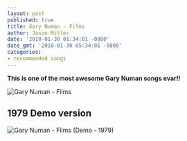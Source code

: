 ```yaml
---
layout: post
published: true
title: Gary Numan - Films
author: Jason Miller
date: '2010-01-30 01:34:01 -0800'
date_gmt: '2010-01-30 05:34:01 -0800'
categories:
- recommended songs
---
```


__This is one of the most awesome Gary Numan songs evar!!__

![Gary Numan - Films](//www.youtube.com/watch?v=6HbIGk6zH_k)

## 1979 Demo version

![Gary Numan - Films (Demo - 1979)](//www.youtube.com/watch?v=9nRI7BAJ6T0)
